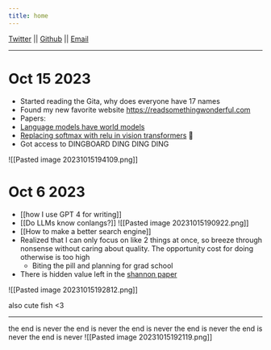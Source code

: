 ```yaml
---
title: home
---
```

[Twitter](https://twitter.com/spikedoanz) || [Github](https://github.com/spikedoanz) || [Email](mailto:spikedoanz@gmail.com)

---

# Oct 15 2023
- Started reading the Gita, why does everyone have 17 names
- Found my new favorite website https://readsomethingwonderful.com
- Papers:
- [Language models have world models](https://arxiv.org/abs/2305.10626)
- [Replacing softmax with relu in vision transformers](https://arxiv.org/abs/2309.08586) :thinking:
- Got access to DINGBOARD DING DING DING

![[Pasted image 20231015194109.png]]
# Oct 6 2023
- [[how I use GPT 4 for writing]]
- [[Do LLMs know conlangs?]]
![[Pasted image 20231015190922.png]]
- [[How to make a better search engine]]
- Realized that I can only focus on like 2 things at once, so breeze through nonsense without caring about quality. The opportunity cost for doing otherwise is too high
	- Biting the pill and planning for grad school
- There is hidden value left in the [shannon paper](https://people.math.harvard.edu/~ctm/home/text/others/shannon/entropy/entropy.pdf)

![[Pasted image 20231015192812.png]]

also cute fish <3

---

the end is never the end is never the end is never the end is never the end is never the end is never
![[Pasted image 20231015192119.png]]
